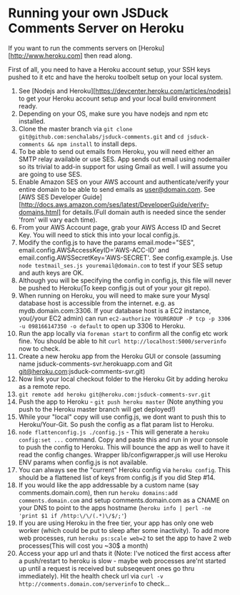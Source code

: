 Running your own JSDuck Comments Server on Heroku
=================================================

If you want to run the comments servers on [Heroku][http://www.heroku.com] then read along.

First of all, you need to have a Heroku account setup, your SSH keys pushed to it etc and have the heroku toolbelt setup on your local system.

1. See [Nodejs and Heroku][https://devcenter.heroku.com/articles/nodejs] to get your Heroku account setup and your local build environment ready.
2. Depending on your OS, make sure you have nodejs and npm etc installed. 
3. Clone the master branch via `git clone git@github.com:senchalabs/jsduck-comments.git` and `cd jsduck-comments && npm install` to install deps.
4. To be able to send out emails from Heroku, you will need either an SMTP relay available or use SES. App sends out email using nodemailer so its trivial to add-in support for using Gmail as well. I will assume you are going to use SES.
5. Enable Amazon SES on your AWS account and authenticate/verify your entire domain to be able to send emails as user@domain.com. See [AWS SES Developer Guide][http://docs.aws.amazon.com/ses/latest/DeveloperGuide/verify-domains.html] for details.(Full domain auth is needed since the sender 'from' will vary each time).
6. From your AWS Account page, grab your AWS Access ID and Secret Key. You will need to stick this into your local config.js.
7. Modify the config.js to have the params email.mode="SES", email.config.AWSAccessKeyID='AWS-ACC-ID' and email.config.AWSSecretKey='AWS-SECRET'. See config.example.js. Use `node testmail_ses.js youremail@domain.com` to test if your SES setup and auth keys are OK.
8. Although you will be specifying the config in config.js, this file will never be pushed to Heroku(To keep config.js out of your your git repo).
9. When running on Heroku, you will need to make sure your Mysql database host is accessible from the internet. e.g. as mydb.domain.com:3306. If your database host is a EC2 instance, you(/your EC2 admin) can run `ec2-authorize YOURGROUP -P tcp -p 3306 -u 098166147350 -o default` to open up 3306 to Heroku.
9. Run the app locally via `foreman start` to confirm all the config etc work fine. You should be able to hit `curl http://localhost:5000/serverinfo` now to check.
10. Create a new heroku app from the Heroku GUI or console (assuming name jsduck-comments-svr.herokuapp.com and Git git@heroku.com:jsduck-comments-svr.git)
10. Now link your local checkout folder to the Heroku Git by adding heroku as a remote repo.
11. `git remote add heroku git@heroku.com:jsduck-comments-svr.git `
12. Push the app to Heroku - `git push heroku master` (Note anything you push to the Heroku master branch will get deployed!)
13. While your "local" copy will use config.js, we dont want to push this to Heroku/Your-Git. So push the config as a flat param list to Heroku.
14. `node flattenconfig.js ./config.js` - This will generate a `heroku config:set ...` command. Copy and paste this and run in your console to push the config to Heroku. This will bounce the app as well to have it read the config changes. Wrapper lib/configwrapper.js will use Heroku ENV params when config.js is not available.
15. You can always see the "current" Heroku config via `heroku config`. This should be a flattened list of keys from config.js if you did Step #14.
16. If you would like the app addressable by a custom name (say comments.domain.com), then run `heroku domains:add comments.domain.com` and setup comments.domain.com as a CNAME on your DNS to point to the apps hostname (`heroku info | perl -ne 'print $1 if /http:\/\/(.*)\/$/;'`)
17. If you are using Heroku in the free tier, your app has only one web worker (which could be put to sleep after some inactivity). To add more web processes, run `heroku ps:scale web=2` to set the app to have 2 web processes(This will cost you ~30$ a month)
18. Access your app url and thats it (Note: I've noticed the first access after a push/restart to heroku is slow - maybe web processes are'nt started up until a request is received but subseqeuent ones go thru immediately). Hit the health check url via `curl -v http://comments.domain.com/serverinfo` to check...
